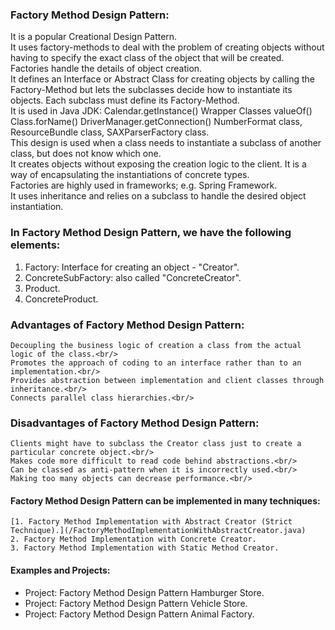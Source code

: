 ### Factory Method Design Pattern:
It is a popular Creational Design Pattern.<br/>
It uses factory-methods to deal with the problem of creating objects without having to specify the exact class of the object that will be created.<br/>
Factories handle the details of object creation.<br/>
It defines an Interface or Abstract Class for creating objects by calling the Factory-Method but lets the subclasses decide how to instantiate its objects. Each subclass must define its Factory-Method.<br/>
It is used in Java JDK:	Calendar.getInstance()		Wrapper Classes valueOf()		Class.forName()		DriverManager.getConnection() NumberFormat class, ResourceBundle class, SAXParserFactory class.<br/>
This design is used when a class needs to instantiate a subclass of another class, but does not know which one.<br/>
It creates objects without exposing the creation logic to the client. It is a way of encapsulating the instantiations of concrete types.<br/> 
Factories are highly used in frameworks; e.g. Spring Framework.<br/>
It uses inheritance and relies on a subclass to handle the desired object instantiation.<br/>
	
			
### In Factory Method Design Pattern, we have the following elements:
1. Factory: Interface for creating an object - "Creator".
2. ConcreteSubFactory: also called "ConcreteCreator".
3. Product.
4. ConcreteProduct.


### Advantages of Factory Method Design Pattern:
	Decoupling the business logic of creation a class from the actual logic of the class.<br/>
	Promotes the approach of coding to an interface rather than to an implementation.<br/>
	Provides abstraction between implementation and client classes through inheritance.<br/>
	Connects parallel class hierarchies.<br/>


### Disadvantages of Factory Method Design Pattern:
	Clients might have to subclass the Creator class just to create a particular concrete object.<br/>
	Makes code more difficult to read code behind abstractions.<br/>
	Can be classed as anti-pattern when it is incorrectly used.<br/>
	Making too many objects can decrease performance.<br/>

	
#### Factory Method Design Pattern can be implemented in many techniques:
	[1. Factory Method Implementation with Abstract Creator (Strict Technique).](/FactoryMethodImplementationWithAbstractCreator.java)		 	
	2. Factory Method Implementation with Concrete Creator.										
	3. Factory Method Implementation with Static Method Creator.								


#### Examples and Projects:	
- Project:	Factory Method Design Pattern Hamburger Store.
- Project:	Factory Method Design Pattern Vehicle Store.
- Project:	Factory Method Design Pattern Animal Factory.

